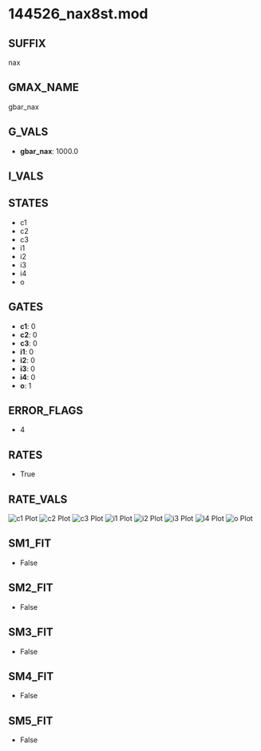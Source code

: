 # 144526_nax8st.mod

## SUFFIX

nax

## GMAX_NAME

gbar_nax

## G_VALS

- **gbar_nax**: 1000.0

## I_VALS


## STATES

- c1
- c2
- c3
- i1
- i2
- i3
- i4
- o

## GATES

- **c1**: 0
- **c2**: 0
- **c3**: 0
- **i1**: 0
- **i2**: 0
- **i3**: 0
- **i4**: 0
- **o**: 1

## ERROR_FLAGS

- 4

## RATES

- True

## RATE_VALS

![c1 Plot](/Users/pbozelos/Dropbox/icg-Chai-Panos/supermodels/output_markdown_files/Na/144526_nax8st.mod/images/c1.png)
![c2 Plot](/Users/pbozelos/Dropbox/icg-Chai-Panos/supermodels/output_markdown_files/Na/144526_nax8st.mod/images/c2.png)
![c3 Plot](/Users/pbozelos/Dropbox/icg-Chai-Panos/supermodels/output_markdown_files/Na/144526_nax8st.mod/images/c3.png)
![i1 Plot](/Users/pbozelos/Dropbox/icg-Chai-Panos/supermodels/output_markdown_files/Na/144526_nax8st.mod/images/i1.png)
![i2 Plot](/Users/pbozelos/Dropbox/icg-Chai-Panos/supermodels/output_markdown_files/Na/144526_nax8st.mod/images/i2.png)
![i3 Plot](/Users/pbozelos/Dropbox/icg-Chai-Panos/supermodels/output_markdown_files/Na/144526_nax8st.mod/images/i3.png)
![i4 Plot](/Users/pbozelos/Dropbox/icg-Chai-Panos/supermodels/output_markdown_files/Na/144526_nax8st.mod/images/i4.png)
![o Plot](/Users/pbozelos/Dropbox/icg-Chai-Panos/supermodels/output_markdown_files/Na/144526_nax8st.mod/images/o.png)

## SM1_FIT

- False

## SM2_FIT

- False

## SM3_FIT

- False

## SM4_FIT

- False

## SM5_FIT

- False

